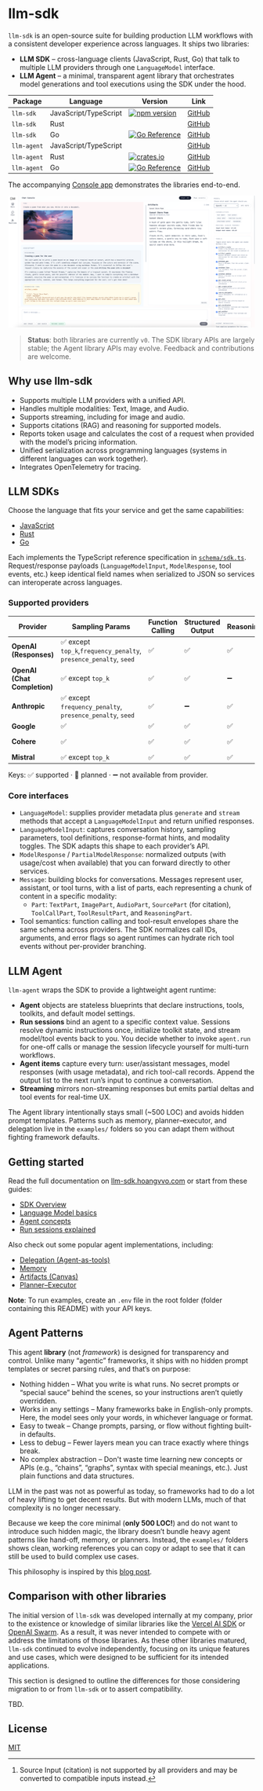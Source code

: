 # llm-sdk

`llm-sdk` is an open-source suite for building production LLM workflows with a consistent developer experience across languages. It ships two libraries:

- **LLM SDK** – cross-language clients (JavaScript, Rust, Go) that talk to multiple LLM providers through one `LanguageModel` interface.
- **LLM Agent** – a minimal, transparent agent library that orchestrates model generations and tool executions using the SDK under the hood.

| Package     | Language              | Version                                                                                                                                       | Link                                                               |
| ----------- | --------------------- | --------------------------------------------------------------------------------------------------------------------------------------------- | ------------------------------------------------------------------ |
| `llm-sdk`   | JavaScript/TypeScript | [![npm version](https://img.shields.io/npm/v/@hoangvvo/llm-sdk?style=flat-square)](https://www.npmjs.com/package/@hoangvvo/llm-sdk)           | [GitHub](https://github.com/hoangvvo/llm-sdk/tree/main/sdk-js)     |
| `llm-sdk`   | Rust                  |                                                                                                                                               | [GitHub](https://github.com/hoangvvo/llm-sdk/tree/main/sdk-rust)   |
| `llm-sdk`   | Go                    | [![Go Reference](https://pkg.go.dev/badge/github.com/hoangvvo/llm-sdk/sdk-go.svg)](https://pkg.go.dev/github.com/hoangvvo/llm-sdk/sdk-go)     | [GitHub](https://github.com/hoangvvo/llm-sdk/tree/main/sdk-go)     |
| `llm-agent` | JavaScript/TypeScript |                                                                                                                                               | [GitHub](https://github.com/hoangvvo/llm-sdk/tree/main/agent-js)   |
| `llm-agent` | Rust                  | [![crates.io](https://img.shields.io/crates/v/llm-agent?style=flat-square)](https://crates.io/crates/llm-agent)                               | [GitHub](https://github.com/hoangvvo/llm-sdk/tree/main/agent-rust) |
| `llm-agent` | Go                    | [![Go Reference](https://pkg.go.dev/badge/github.com/hoangvvo/llm-sdk/agent-go.svg)](https://pkg.go.dev/github.com/hoangvvo/llm-sdk/agent-go) | [GitHub](https://github.com/hoangvvo/llm-sdk/tree/main/agent-go)   |

The accompanying [Console app](./website) demonstrates the libraries end-to-end.

![Console Chat Application screenshot](./website/assets/console-chat.png)

> **Status**: both libraries are currently `v0`. The SDK library APIs are largely stable; the Agent library APIs may evolve. Feedback and contributions are welcome.

## Why use llm-sdk

- Supports multiple LLM providers with a unified API.
- Handles multiple modalities: Text, Image, and Audio.
- Supports streaming, including for image and audio.
- Supports citations (RAG) and reasoning for supported models.
- Reports token usage and calculates the cost of a request when provided with the model’s pricing information.
- Unified serialization across programming languages (systems in different languages can work together).
- Integrates OpenTelemetry for tracing.

## LLM SDKs

Choose the language that fits your service and get the same capabilities:

- [JavaScript](./sdk-js)
- [Rust](./sdk-rust)
- [Go](./sdk-go)

Each implements the TypeScript reference specification in [`schema/sdk.ts`](./schema/sdk.ts). Request/response payloads (`LanguageModelInput`, `ModelResponse`, tool events, etc.) keep identical field names when serialized to JSON so services can interoperate across languages.

### Supported providers

| Provider                     | Sampling Params                                                   | Function Calling | Structured Output | Reasoning | Citation [^source-as-text]                                                              | Text Input | Image Input | Audio Input | Text Output | Image Output | Audio Output |
| ---------------------------- | ----------------------------------------------------------------- | ---------------- | ----------------- | --------- | --------------------------------------------------------------------------------------- | ---------- | ----------- | ----------- | ----------- | ------------ | ------------ |
| **OpenAI (Responses)**       | ✅ except `top_k`,`frequency_penalty`, `presence_penalty`, `seed` | ✅               | ✅                | ✅        | ➖                                                                                      | ✅         | ✅          | ✅          | ✅          | ✅           | ➖           |
| **OpenAI (Chat Completion)** | ✅ except `top_k`                                                 | ✅               | ✅                | ➖        | ➖                                                                                      | ✅         | ✅          | ✅          | ✅          | ➖           | ✅           |
| **Anthropic**                | ✅ except `frequency_penalty`, `presence_penalty`, `seed`         | ✅               | ➖                | ✅        | ✅ ([Search results](https://docs.claude.com/en/docs/build-with-claude/search-results)) | ✅         | ✅          | ➖          | ✅          | ➖           | ➖           |
| **Google**                   | ✅                                                                | ✅               | ✅                | ✅        | ➖                                                                                      | ✅         | ✅          | ✅          | ✅          | ✅           | ✅           |
| **Cohere**                   | ✅                                                                | ✅               | ✅                | ✅        | ✅ ([Document](https://docs.cohere.com/v2/docs/retrieval-augmented-generation-rag))     | ✅         | ✅          | ➖          | ✅          | ➖           | ➖           |
| **Mistral**                  | ✅ except `top_k`                                                 | ✅               | ✅                | ✅        | 🚧                                                                                      | ✅         | ✅          | ✅          | ✅          | ➖           | ➖           |

Keys: ✅ supported · 🚧 planned · ➖ not available from provider.

[^source-as-text]: Source Input (citation) is not supported by all providers and may be converted to compatible inputs instead.

### Core interfaces

- `LanguageModel`: supplies provider metadata plus `generate` and `stream` methods that accept a `LanguageModelInput` and return unified responses.
- `LanguageModelInput`: captures conversation history, sampling parameters, tool definitions, response-format hints, and modality toggles. The SDK adapts this shape to each provider’s API.
- `ModelResponse` / `PartialModelResponse`: normalized outputs (with usage/cost when available) that you can forward directly to other services.
- `Message`: building blocks for conversations. Messages represent user, assistant, or tool turns, with a list of parts, each representing a chunk of content in a specific modality:
  - `Part`: `TextPart`, `ImagePart`, `AudioPart`, `SourcePart` (for citation), `ToolCallPart`, `ToolResultPart`, and `ReasoningPart`.
- Tool semantics: function calling and tool-result envelopes share the same schema across providers. The SDK normalizes call IDs, arguments, and error flags so agent runtimes can hydrate rich tool events without per-provider branching.

## LLM Agent

`llm-agent` wraps the SDK to provide a lightweight agent runtime:

- **Agent** objects are stateless blueprints that declare instructions, tools, toolkits, and default model settings.
- **Run sessions** bind an agent to a specific context value. Sessions resolve dynamic instructions once, initialize toolkit state, and stream model/tool events back to you. You decide whether to invoke `agent.run` for one-off calls or manage the session lifecycle yourself for multi-turn workflows.
- **Agent items** capture every turn: user/assistant messages, model responses (with usage metadata), and rich tool-call records. Append the output list to the next run’s input to continue a conversation.
- **Streaming** mirrors non-streaming responses but emits partial deltas and tool events for real-time UX.

The Agent library intentionally stays small (~500 LOC) and avoids hidden prompt templates. Patterns such as memory, planner–executor, and delegation live in the `examples/` folders so you can adapt them without fighting framework defaults.

## Getting started

Read the full documentation on [llm-sdk.hoangvvo.com](https://llm-sdk.hoangvvo.com) or start from these guides:

- [SDK Overview](https://llm-sdk.hoangvvo.com/sdk)
- [Language Model basics](https://llm-sdk.hoangvvo.com/sdk/language-model)
- [Agent concepts](https://llm-sdk.hoangvvo.com/agent/agent)
- [Run sessions explained](https://llm-sdk.hoangvvo.com/agent/run)

Also check out some popular agent implementations, including:

- [Delegation (Agent-as-tools)](https://llm-sdk.hoangvvo.com/agent/delegation)
- [Memory](https://llm-sdk.hoangvvo.com/agent/memory)
- [Artifacts (Canvas)](https://llm-sdk.hoangvvo.com/agent/artifacts)
- [Planner–Executor](https://llm-sdk.hoangvvo.com/agent/planner-executor)

**Note**: To run examples, create an `.env` file in the root folder (folder containing this README) with your API keys.

## Agent Patterns

This agent **library** (not _framework_) is designed for transparency and control.
Unlike many “agentic” frameworks, it ships with no hidden prompt templates or secret parsing rules, and that’s on purpose:

- Nothing hidden – What you write is what runs. No secret prompts or “special sauce” behind the scenes, so your instructions aren’t quietly overridden.
- Works in any settings – Many frameworks bake in English-only prompts. Here, the model sees only your words, in whichever language or format.
- Easy to tweak – Change prompts, parsing, or flow without fighting built-in defaults.
- Less to debug – Fewer layers mean you can trace exactly where things break.
- No complex abstraction – Don't waste time learning new concepts or APIs (e.g., “chains”, “graphs”, syntax with special meanings, etc.). Just plain functions and data structures.

LLM in the past was not as powerful as today, so frameworks had to do a lot of heavy lifting to get decent results.
But with modern LLMs, much of that complexity is no longer necessary.

Because we keep the core minimal (**only 500 LOC!**) and do not want to introduce such hidden magic, the library doesn’t bundle heavy agent patterns like hand-off, memory, or planners.
Instead, the `examples/` folders shows clean, working references you can copy or adapt to see that it can still be used to build complex use cases.

This philosophy is inspired by this [blog post](https://hamel.dev/blog/posts/prompt/).

## Comparison with other libraries

The initial version of `llm-sdk` was developed internally at my company, prior to the existence or knowledge of similar libraries like the [Vercel AI SDK](https://github.com/vercel/ai) or [OpenAI Swarm](https://github.com/openai/swarm). As a result, it was never intended to compete with or address the limitations of those libraries. As these other libraries matured, `llm-sdk` continued to evolve independently, focusing on its unique features and use cases, which were designed to be sufficient for its intended applications.

This section is designed to outline the differences for those considering migration to or from `llm-sdk` or to assert compatibility.

TBD.

## License

[MIT](LICENSE)
